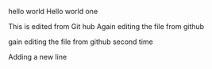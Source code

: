hello world
Hello world one 

This is edited from Git hub
Again editing the file from github 

gain editing the file from github  second time

Adding a new line

